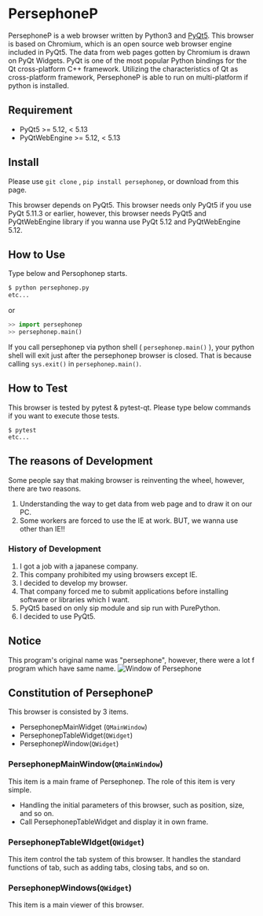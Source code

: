 
# PersephoneP

PersephoneP is a web browser written by Python3 and [PyQt5](https://www.riverbankcomputing.com/static/Docs/PyQt5/).
This browser is based on Chromium,
 which is an open source web browser engine included in PyQt5.
The data from web pages gotten by Chromium is drawn on PyQt Widgets.
PyQt is one of the most popular Python bindings for the Qt cross-platform C++ framework.
Utilizing the characteristics of Qt as cross-platform framework,
 PersephoneP is able to run on multi-platform if python is installed.

## Requirement

- PyQt5 >= 5.12, < 5.13
- PyQtWebEngine >= 5.12, < 5.13

## Install

Please use ```git clone``` , ```pip install persephonep```,
 or download from this page.

This browser depends on PyQt5.
This browser needs only PyQt5 if you use PyQt 5.11.3 or earlier,
 however, this browser needs PyQt5 and PyQtWebEngine library
 if you wanna use PyQt 5.12 and PyQtWebEngine 5.12.

## How to Use

Type below and Persophonep starts.

``` bash
$ python persephonep.py
etc...
```

or 

```python
>> import persephonep
>> persephonep.main()
```

If you call persephonep via python shell ( ```persephonep.main()``` ), your python shell will exit just after the persephonep browser is closed.
That is because calling ```sys.exit()``` in ```persephonep.main()```.

## How to Test

This browser is tested by pytest & pytest-qt.
Please type below commands if you want to execute those tests.

```text
$ pytest
etc...
```

## The reasons of Development

Some people say that making browser is reinventing the wheel,
 however, there are two reasons.

1. Understanding the way to get data from web page and to draw it on our PC.
1. Some workers are forced to use the IE at work. BUT,
 we wanna use other than IE!!

### History of Development

1. I got a job with a japanese company.
1. This company prohibited my using browsers except IE.
1. I decided to develop my browser.
1. That company forced me to submit applications before installing software or libraries which I want.
1. PyQt5 based on only sip module and sip run with PurePython.
1. I decided to use PyQt5.

## Notice

This program's original name was "persephone",
 however, there were a lot f program which have same name.
![Window of Persephone](https://github.com/montblanc18/persephonep/blob/master/img/window_of_persephonep.png "Window_of_Persephone")

## Constitution of PersephoneP

This browser is consisted by 3 items.

- PersephonepMainWidget (```QMainWindow```)
- PersephonepTableWidget(```QWidget```)
- PersephonepWindow(```QWidget```)

### PersephonepMainWindow(```QMainWindow```)

This item is a main frame of Persephonep.
The role of this item is very simple.

- Handling the initial parameters of this browser, such as position, size, and so on.
- Call PersephonepTableWidget and display it in own frame.

### PersephonepTableWIdget(```QWidget```)

This item control the tab system of this browser. It handles the standard functions of tab, such as adding tabs, closing tabs, and so on.

### PersephonepWindows(```QWidget```)

This item is a main viewer of this browser.